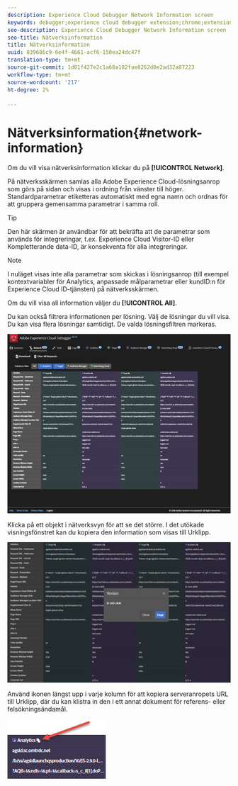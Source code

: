 ```yaml
---
description: Experience Cloud Debugger Network Information screen
keywords: debugger;experience cloud debugger extension;chrome;extension;network;information
seo-description: Experience Cloud Debugger Network Information screen
seo-title: Nätverksinformation
title: Nätverksinformation
uuid: 839686c9-6e4f-4661-acf6-150ea24dc47f
translation-type: tm+mt
source-git-commit: 1d81f427e2c1a68a182fae8262d0e2ad32a87223
workflow-type: tm+mt
source-wordcount: '217'
ht-degree: 2%

---
```



# Nätverksinformation{#network-information}

Om du vill visa nätverksinformation klickar du på **[!UICONTROL Network]**.

På nätverksskärmen samlas alla Adobe Experience Cloud-lösningsanrop som görs på sidan och visas i ordning från vänster till höger. Standardparametrar etiketteras automatiskt med egna namn och ordnas för att gruppera gemensamma parametrar i samma roll.

>[!TIP]
>
>Den här skärmen är användbar för att bekräfta att de parametrar som används för integreringar, t.ex. Experience Cloud Visitor-ID eller Kompletterande data-ID, är konsekventa för alla integreringar.

>[!NOTE]
>
>I nuläget visas inte alla parametrar som skickas i lösningsanrop (till exempel kontextvariabler för Analytics, anpassade målparametrar eller kundID:n för Experience Cloud ID-tjänsten) på nätverksskärmen.

Om du vill visa all information väljer du **[!UICONTROL All]**.

Du kan också filtrera informationen per lösning. Välj de lösningar du vill visa. Du kan visa flera lösningar samtidigt. De valda lösningsfiltren markeras.

![](assets/network.jpg)

Klicka på ett objekt i nätverksvyn för att se det större. I det utökade visningsfönstret kan du kopiera den information som visas till Urklipp.

![](assets/network-jsversion.jpg)

Använd ikonen längst upp i varje kolumn för att kopiera serveranropets URL till Urklipp, där du kan klistra in den i ett annat dokument för referens- eller felsökningsändamål.

![](assets/copy.jpg)

